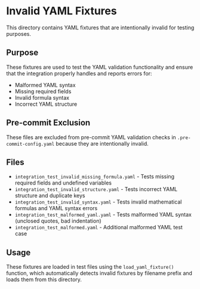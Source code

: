 # Invalid YAML Fixtures

This directory contains YAML fixtures that are intentionally invalid for testing purposes.

## Purpose

These fixtures are used to test the YAML validation functionality and ensure that the integration properly handles and
reports errors for:

- Malformed YAML syntax
- Missing required fields
- Invalid formula syntax
- Incorrect YAML structure

## Pre-commit Exclusion

These files are excluded from pre-commit YAML validation checks in `.pre-commit-config.yaml` because they are intentionally
invalid.

## Files

- `integration_test_invalid_missing_formula.yaml` - Tests missing required fields and undefined variables
- `integration_test_invalid_structure.yaml` - Tests incorrect YAML structure and duplicate keys
- `integration_test_invalid_syntax.yaml` - Tests invalid mathematical formulas and YAML syntax errors
- `integration_test_malformed_yaml.yaml` - Tests malformed YAML syntax (unclosed quotes, bad indentation)
- `integration_test_malformed.yaml` - Additional malformed YAML test case

## Usage

These fixtures are loaded in test files using the `load_yaml_fixture()` function, which automatically detects invalid
fixtures by filename prefix and loads them from this directory.
